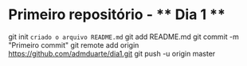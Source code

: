 # Primeiro repositório - ** Dia 1 **

git init
`criado o arquivo README.md`
git add README.md
git commit -m "Primeiro commit"
git remote add origin https://github.com/admduarte/dia1.git
git push -u origin master
